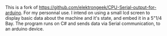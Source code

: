 This is a fork of https://github.com/elektrongeek/CPU-Serial-output-for-arduino.
For my personnal use.
I intend on using a small lcd screen to display basic data about the machine and it's state, and embed it in a 5"1/4 Bay.
The program runs on C# and sends data via Serial communication, to an arduino device.
